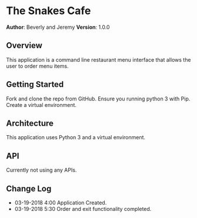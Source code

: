 # The Snakes Cafe

**Author**: Beverly and Jeremy
**Version**: 1.0.0

## Overview
This application is a command line restaurant menu interface that allows the user to order menu items.

## Getting Started
Fork and clone the repo from GitHub. Ensure you running python 3 with Pip. Create a virtual environment. 

## Architecture
This application uses Python 3 and a virtual environment.

## API
<!-- Provide detailed instructions for your applications usage. This should include any methods or endpoints available to the user/client/developer. Each section should be formatted to provide clear syntax for usage, example calls including input data requirements and options, and example responses or return values. -->
Currently not using any APIs.

## Change Log
- 03-19-2018 4:00 Application Created. 
- 03-19-2018 5:30 Order and exit functionality completed.
